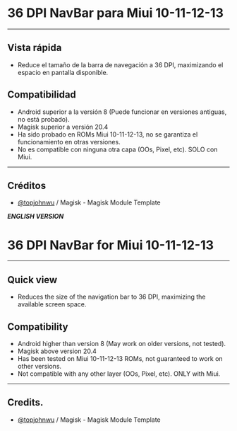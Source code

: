 # 36 DPI NavBar para Miui 10-11-12-13

---
## Vista rápida
- Reduce el tamaño de la barra de navegación a 36 DPI, maximizando el espacio en pantalla disponible.

## Compatibilidad
- Android superior a la versión 8 (Puede funcionar en versiones antiguas, no está probado).
- Magisk superior a versión 20.4
- Ha sido probado en ROMs Miui 10-11-12-13, no se garantiza el funcionamiento en otras versiones.
- No es compatible con ninguna otra capa (OOs, Pixel, etc). SOLO con Miui.

---
## Créditos
- [@topjohnwu](https://github.com/topjohnwu) / Magisk - Magisk Module Template


***ENGLISH VERSION***

# 36 DPI NavBar for Miui 10-11-12-13

---
## Quick view
- Reduces the size of the navigation bar to 36 DPI, maximizing the available screen space.

## Compatibility
- Android higher than version 8 (May work on older versions, not tested).
- Magisk above version 20.4
- Has been tested on Miui 10-11-12-13 ROMs, not guaranteed to work on other versions.
- Not compatible with any other layer (OOs, Pixel, etc). ONLY with Miui.

---
## Credits.
- [@topjohnwu](https://github.com/topjohnwu) / Magisk - Magisk Module Template
